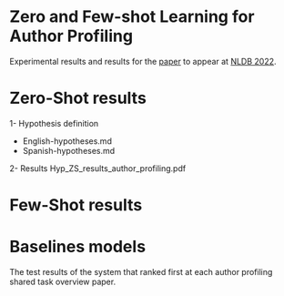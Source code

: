 # Zero and Few-shot Learning for Author Profiling

Experimental results and results for the [paper](https://arxiv.org/) to appear at [NLDB 2022](https://nldb2022.prhlt.upv.es/).

# Zero-Shot results
1- Hypothesis definition
* English-hypotheses.md
* Spanish-hypotheses.md

2- Results
Hyp_ZS_results_author_profiling.pdf

# Few-Shot results
# Baselines models
The test results of the system that ranked first at each author profiling shared task overview paper.

